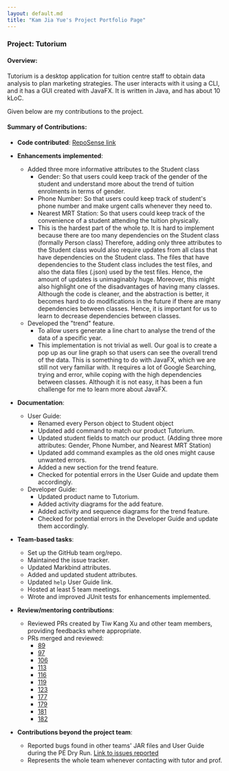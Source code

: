 ```yaml
---
layout: default.md
title: "Kam Jia Yue's Project Portfolio Page"
---
```


### Project: Tutorium

#### Overview:
Tutorium is a desktop application for tuition centre staff to obtain data analysis to plan marketing strategies. The user interacts with it using a CLI, and it has a GUI created with JavaFX. It is written in Java, and has about 10 kLoC.

Given below are my contributions to the project.

#### Summary of Contributions:

* **Code contributed**: [RepoSense link](https://nus-cs2103-ay2324s1.github.io/tp-dashboard/?search=kamjiayue&breakdown=true)

* **Enhancements implemented**:
    * Added three more informative attributes to the Student class
        * Gender: So that users could keep track of the gender of the student and understand more about the trend of tuition enrolments in terms of gender. 
        * Phone Number: So that users could keep track of student's phone number and make urgent calls whenever they need to.
        * Nearest MRT Station: So that users could keep track of the convenience of a student attending the tuition physically.
        * This is the hardest part of the whole tp. It is hard to implement because there are too many dependencies on the Student class (formally Person class)
          Therefore, adding only three attributes to the Student class would also require updates from all class that have dependencies on the Student class. 
          The files that have dependencies to the Student class includes the test files, and also the data files (.json) used by the test files. Hence, the amount
          of updates is unimaginably huge. Moreover, this might also highlight one of the disadvantages of having many classes. Although the code is cleaner,
          and the abstraction is better, it becomes hard to do modifications in the future if there are many dependencies between classes. Hence, it is important
          for us to learn to decrease dependencies between classes.
    * Developed the "trend" feature.
        * To allow users generate a line chart to analyse the trend of the data of a specific year.
        * This implementation is not trivial as well. Our goal is to create a pop up as our line graph so that users can see the overall
          trend of the data. This is something to do with JavaFX, which we are still not very familiar with. It requires a lot of Google Searching, trying and error,
          while coping with the high dependencies between classes. Although it is not easy, it has been a fun challenge for me to learn more about JavaFX.

* **Documentation**:
    * User Guide:
        * Renamed every Person object to Student object
        * Updated add command to match our product Tutorium.
        * Updated student fields to match our product. (Adding three more attributes: Gender, Phone Number, and Nearest MRT Station)
        * Updated add command examples as the old ones might cause unwanted errors.
        * Added a new section for the trend feature.
        * Checked for potential errors in the User Guide and update them accordingly.
    * Developer Guide:
        * Updated product name to Tutorium.
        * Added activity diagrams for the add feature.
        * Added activity and sequence diagrams for the trend feature.
        * Checked for potential errors in the Developer Guide and update them accordingly.

* **Team-based tasks**:
    * Set up the GitHub team org/repo.
    * Maintained the issue tracker.
    * Updated Markbind attributes.
    * Added and updated student attributes.
    * Updated `help` User Guide link.
    * Hosted at least 5 team meetings.
    * Wrote and improved JUnit tests for enhancements implemented.

* **Review/mentoring contributions**:
    * Reviewed PRs created by Tiw Kang Xu and other team members, providing feedbacks where appropriate.
    * PRs merged and reviewed:
        * [89](https://github.com/AY2324S1-CS2103T-W13-2/tp/pull/89)
        * [97](https://github.com/AY2324S1-CS2103T-W13-2/tp/pull/97)
        * [106](https://github.com/AY2324S1-CS2103T-W13-2/tp/pull/106)
        * [113](https://github.com/AY2324S1-CS2103T-W13-2/tp/pull/113)
        * [116](https://github.com/AY2324S1-CS2103T-W13-2/tp/pull/116)
        * [119](https://github.com/AY2324S1-CS2103T-W13-2/tp/pull/119)
        * [123](https://github.com/AY2324S1-CS2103T-W13-2/tp/pull/123)
        * [177](https://github.com/AY2324S1-CS2103T-W13-2/tp/pull/177)
        * [179](https://github.com/AY2324S1-CS2103T-W13-2/tp/pull/179)
        * [181](https://github.com/AY2324S1-CS2103T-W13-2/tp/pull/181)
        * [182](https://github.com/AY2324S1-CS2103T-W13-2/tp/pull/182)

* **Contributions beyond the project team**:
    * Reported bugs found in other teams' JAR files and User Guide during the PE Dry Run. [Link to issues reported](https://github.com/KamJiaYue/ped/issues?q=is:issue+is:open)
    * Represents the whole team whenever contacting with tutor and prof.
